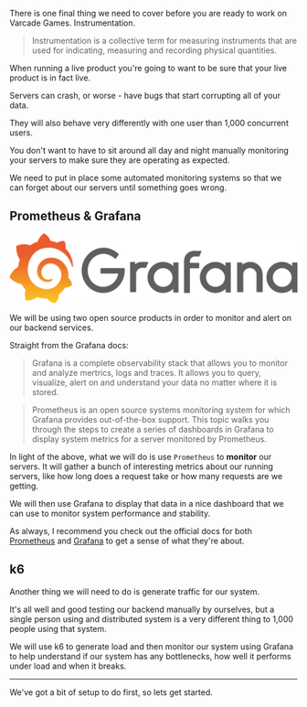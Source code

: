 There is one final thing we need to cover before you are ready to work on Varcade Games. Instrumentation.

>Instrumentation is a collective term for measuring instruments that are used for indicating, measuring and recording physical quantities.

When running a live product you're going to want to be sure that your live product is in fact live.

Servers can crash, or worse - have bugs that start corrupting all of your data. 

They will also behave very differently with one user than 1,000 concurrent users.

You don't want to have to sit around all day and night manually monitoring your servers to make sure they are operating as expected.

We need to put in place some automated monitoring systems so that we can forget about our servers until something goes wrong.

## Prometheus & Grafana

[![Grafana logo](img/grafana_logo.png)](img/grafana_logo.png)

We will be using two open source products in order to monitor and alert on our backend services.

Straight from the Grafana docs:

> Grafana is a complete observability stack that allows you to monitor and analyze mertrics, logs and traces. It allows you to query, visualize, alert on and understand your data no matter where it is stored.

> Prometheus is an open source systems monitoring system for which Grafana provides out-of-the-box support. This topic walks you through the steps to create a series of dashboards in Grafana to display system metrics for a server monitored by Prometheus.

In light of the above, what we will do is use `Prometheus` to **monitor** our servers. It will gather a bunch of interesting metrics about our running servers, like how long does a request take or how many requests are we getting.

We will then use Grafana to display that data in a nice dashboard that we can use to monitor system performance and stability. 

As always, I recommend you check out the official docs for both [Prometheus](https://prometheus.io/) and [Grafana](https://grafana.com/) to get a sense of what they're about.

## k6

Another thing we will need to do is generate traffic for our system.

It's all well and good testing our backend manually by ourselves, but a single person using and distributed system is a very different thing to 1,000 people using that system.

We will use k6 to generate load and then monitor our system using Grafana to help understand if our system has any bottlenecks, how well it performs under load and when it breaks.

***

We've got a bit of setup to do first, so lets get started.
